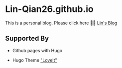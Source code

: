 # Lin-Qian26.github.io

This is a personal blog. Please click here 💁‍♂ [Lin's Blog](https://Lin-Qian26.github.io/)

## Supported By


* Github pages with Hugo

* Hugo Theme ["LoveIt"](https://hugoloveit.com/)
